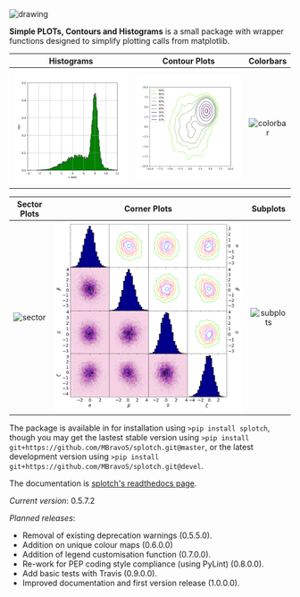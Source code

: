 <img src="/example_images/SPLOTCH_logo.png" alt="drawing" width="500"/>

**Simple PLOTs, Contours and Histograms** is a small package with wrapper functions designed to simplify plotting calls from matplotlib.

 Histograms                | Contour Plots             | Colorbars                 
:---:|:---:|:---:
| ![hist](/example_images/example_hist.png) |  ![contours](/example_images/example_contours.png) | ![colorbar](/example_images/example_colorbar.png) |

| Sector Plots             | Corner Plots              | Subplots                
:---:|:---:|:---:
| ![sector](/example_images/example_sectorplot.png) | ![corner](/example_images/example_cornerplot.png)  |  ![subplots](/example_images/example_subplots.png) | 


The package is available in for installation using `>pip install splotch`, though you may get the lastest stable version using `>pip install git+https://github.com/MBravoS/splotch.git@master`, or the latest development version using `>pip install git+https://github.com/MBravoS/splotch.git@devel`.

The documentation is [splotch's readthedocs page](https://splotch.readthedocs.io/en/latest/). 

*Current version*: 0.5.7.2

*Planned releases*:
* Removal of existing deprecation warnings (0.5.5.0).
* Addition on unique colour maps (0.6.0.0)
* Addition of legend customisation function (0.7.0.0).
* Re-work for PEP coding style compliance (using PyLint) (0.8.0.0).
* Add basic tests with Travis (0.9.0.0).
* Improved documentation and first version release (1.0.0.0).
